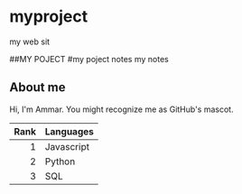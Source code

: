 # myproject
my web sit

##MY POJECT
#my poject notes
my notes
## About me

Hi, I'm Ammar. You might recognize me as GitHub's mascot.

| Rank | Languages |
|-----:|-----------|
|     1| Javascript|
|     2| Python    |
|     3| SQL       |
